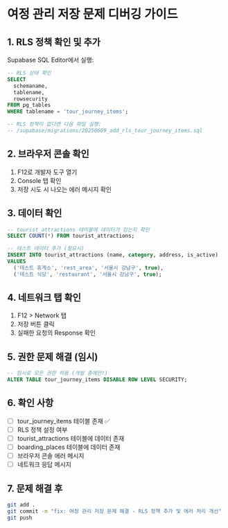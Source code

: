 # 여정 관리 저장 문제 디버깅 가이드

## 1. RLS 정책 확인 및 추가
Supabase SQL Editor에서 실행:

```sql
-- RLS 상태 확인
SELECT 
  schemaname,
  tablename,
  rowsecurity
FROM pg_tables
WHERE tablename = 'tour_journey_items';

-- RLS 정책이 없다면 다음 파일 실행:
-- /supabase/migrations/20250609_add_rls_tour_journey_items.sql
```

## 2. 브라우저 콘솔 확인
1. F12로 개발자 도구 열기
2. Console 탭 확인
3. 저장 시도 시 나오는 에러 메시지 확인

## 3. 데이터 확인
```sql
-- tourist_attractions 테이블에 데이터가 있는지 확인
SELECT COUNT(*) FROM tourist_attractions;

-- 테스트 데이터 추가 (필요시)
INSERT INTO tourist_attractions (name, category, address, is_active)
VALUES 
  ('테스트 휴게소', 'rest_area', '서울시 강남구', true),
  ('테스트 식당', 'restaurant', '서울시 강남구', true);
```

## 4. 네트워크 탭 확인
1. F12 > Network 탭
2. 저장 버튼 클릭
3. 실패한 요청의 Response 확인

## 5. 권한 문제 해결 (임시)
```sql
-- 임시로 모든 권한 허용 (개발 중에만!)
ALTER TABLE tour_journey_items DISABLE ROW LEVEL SECURITY;
```

## 6. 확인 사항
- [ ] tour_journey_items 테이블 존재 ✅
- [ ] RLS 정책 설정 여부
- [ ] tourist_attractions 테이블에 데이터 존재
- [ ] boarding_places 테이블에 데이터 존재
- [ ] 브라우저 콘솔 에러 메시지
- [ ] 네트워크 응답 메시지

## 7. 문제 해결 후
```bash
git add .
git commit -m "fix: 여정 관리 저장 문제 해결 - RLS 정책 추가 및 에러 처리 개선"
git push
```
